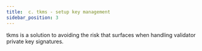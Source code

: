 ```yaml
---
title:  c. tkms - setup key management
sidebar_position: 3
---
```


tkms is a solution to avoiding the risk that surfaces when handling validator private key signatures. 


